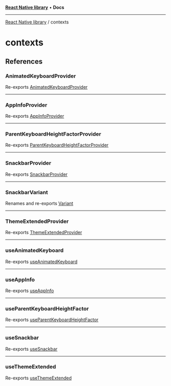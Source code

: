 [**React Native library**](../index.md) • **Docs**

***

[React Native library](../modules.md) / contexts

# contexts

## References

### AnimatedKeyboardProvider

Re-exports [AnimatedKeyboardProvider](animated-keyboard/functions/AnimatedKeyboardProvider.md)

***

### AppInfoProvider

Re-exports [AppInfoProvider](app-info/functions/AppInfoProvider.md)

***

### ParentKeyboardHeightFactorProvider

Re-exports [ParentKeyboardHeightFactorProvider](parent-keyboard-height-factor/functions/ParentKeyboardHeightFactorProvider.md)

***

### SnackbarProvider

Re-exports [SnackbarProvider](snackbar/functions/SnackbarProvider.md)

***

### SnackbarVariant

Renames and re-exports [Variant](snackbar/enumerations/Variant.md)

***

### ThemeExtendedProvider

Re-exports [ThemeExtendedProvider](theme-extended/functions/ThemeExtendedProvider.md)

***

### useAnimatedKeyboard

Re-exports [useAnimatedKeyboard](animated-keyboard/base-animated-keyboard/functions/useAnimatedKeyboard.md)

***

### useAppInfo

Re-exports [useAppInfo](app-info/functions/useAppInfo.md)

***

### useParentKeyboardHeightFactor

Re-exports [useParentKeyboardHeightFactor](parent-keyboard-height-factor/functions/useParentKeyboardHeightFactor.md)

***

### useSnackbar

Re-exports [useSnackbar](snackbar/functions/useSnackbar.md)

***

### useThemeExtended

Re-exports [useThemeExtended](theme-extended/functions/useThemeExtended.md)
